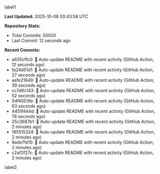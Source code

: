 
label1 
<!-- ACTIVITY_START -->
**Last Updated:** 2025-10-08 00:43:58 UTC

**Repository Stats:**
- Total Commits: 50920
- Last Commit: 12 seconds ago

**Recent Commits:**
- a635cffc0: 🤖 Auto-update README with recent activity (GitHub Action, 12 seconds ago)
- fa24d51d1: 🤖 Auto-update README with recent activity (GitHub Action, 27 seconds ago)
- aefe21649: 🤖 Auto-update README with recent activity (GitHub Action, 39 seconds ago)
- cc7d6c143: 🤖 Auto-update README with recent activity (GitHub Action, 52 seconds ago)
- 0df4503fe: 🤖 Auto-update README with recent activity (GitHub Action, 63 seconds ago)
- 4451f444d: 🤖 Auto-update README with recent activity (GitHub Action, 78 seconds ago)
- 25c3687b1: 🤖 Auto-update README with recent activity (GitHub Action, 2 minutes ago)
- 185515324: 🤖 Auto-update README with recent activity (GitHub Action, 2 minutes ago)
- 9ade7fe15: 🤖 Auto-update README with recent activity (GitHub Action, 2 minutes ago)
- c2af2f27c: 🤖 Auto-update README with recent activity (GitHub Action, 2 minutes ago)
<!-- ACTIVITY_END -->

label2
